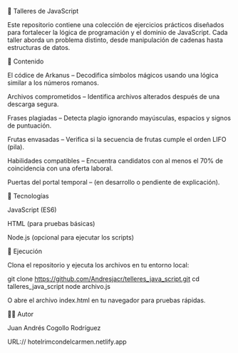 🧩 Talleres de JavaScript

Este repositorio contiene una colección de ejercicios prácticos diseñados para fortalecer la lógica de programación y el dominio de JavaScript.
Cada taller aborda un problema distinto, desde manipulación de cadenas hasta estructuras de datos.

📘 Contenido

El códice de Arkanus – Decodifica símbolos mágicos usando una lógica similar a los números romanos.

Archivos comprometidos – Identifica archivos alterados después de una descarga segura.

Frases plagiadas – Detecta plagio ignorando mayúsculas, espacios y signos de puntuación.

Frutas envasadas – Verifica si la secuencia de frutas cumple el orden LIFO (pila).

Habilidades compatibles – Encuentra candidatos con al menos el 70% de coincidencia con una oferta laboral.

Puertas del portal temporal – (en desarrollo o pendiente de explicación).

🧠 Tecnologías

JavaScript (ES6)

HTML (para pruebas básicas)

Node.js (opcional para ejecutar los scripts)

🚀 Ejecución

Clona el repositorio y ejecuta los archivos en tu entorno local:

git clone https://github.com/Andresjacr/telleres_java_script.git
cd talleres_java_script
node archivo.js


O abre el archivo index.html en tu navegador para pruebas rápidas.

👨‍💻 Autor

Juan Andrés Cogollo Rodríguez

URL:// hotelrimcondelcarmen.netlify.app

